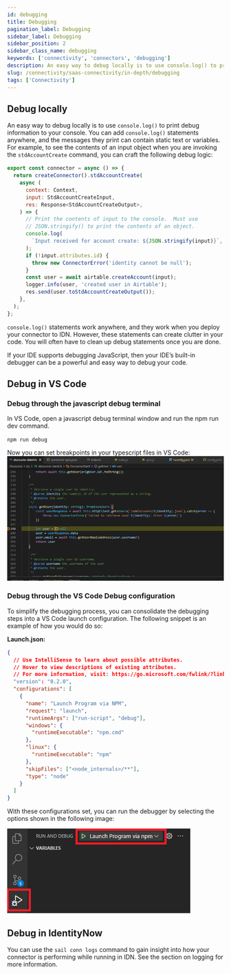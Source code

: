 ```yaml
---
id: debugging
title: Debugging
pagination_label: Debugging
sidebar_label: Debugging
sidebar_position: 2
sidebar_class_name: debugging
keywords: ['connectivity', 'connectors', 'debugging']
description: An easy way to debug locally is to use console.log() to print debug information to your console.
slug: /connectivity/saas-connectivity/in-depth/debugging
tags: ['Connectivity']
---
```


## Debug locally

An easy way to debug locally is to use `console.log()` to print debug information to your console. You can add `console.log()` statements anywhere, and the messages they print can contain static text or variables. For example, to see the contents of an input object when you are invoking the `stdAccountCreate` command, you can craft the following debug logic:

```javascript
export const connector = async () => {
  return createConnector().stdAccountCreate(
    async (
      context: Context,
      input: StdAccountCreateInput,
      res: Response<StdAccountCreateOutput>,
    ) => {
      // Print the contents of input to the console.  Must use
      // JSON.stringify() to print the contents of an object.
      console.log(
        `Input received for account create: ${JSON.stringify(input)}`,
      );
      if (!input.attributes.id) {
        throw new ConnectorError('identity cannot be null');
      }
      const user = await airtable.createAccount(input);
      logger.info(user, 'created user in Airtable');
      res.send(user.toStdAccountCreateOutput());
    },
  );
};
```

`console.log()` statements work anywhere, and they work when you deploy your connector to IDN. However, these statements can create clutter in your code. You will often have to clean up debug statements once you are done.

If your IDE supports debugging JavaScript, then your IDE’s built-in debugger can be a powerful and easy way to debug your code.

## Debug in VS Code

### Debug through the javascript debug terminal

In VS Code, open a javascript debug terminal window and run the npm run dev command.

`npm run debug`

Now you can set breakpoints in your typescript files in VS Code: ![debugging 1](./img/debugging1.png)

### Debug through the VS Code Debug configuration

To simplify the debugging process, you can consolidate the debugging steps into a VS Code launch configuration. The following snippet is an example of how you would do so:

**Launch.json:**

```json
{
  // Use IntelliSense to learn about possible attributes.
  // Hover to view descriptions of existing attributes.
  // For more information, visit: https://go.microsoft.com/fwlink/?linkid=830387
  "version": "0.2.0",
  "configurations": [
    {
      "name": "Launch Program via NPM",
      "request": "launch",
      "runtimeArgs": ["run-script", "debug"],
      "windows": {
        "runtimeExecutable": "npm.cmd"
      },
      "linux": {
        "runtimeExecutable": "npm"
      },
      "skipFiles": ["<node_internals>/**"],
      "type": "node"
    }
  ]
}
```

With these configurations set, you can run the debugger by selecting the options shown in the following image:

![debugging 2](./img/debugging2.png)

## Debug in IdentityNow

You can use the `sail conn logs` command to gain insight into how your connector is performing while running in IDN. See the section on logging for more information.
